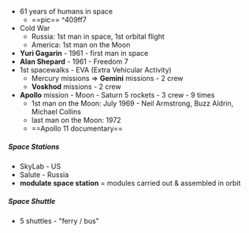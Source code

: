 - 61 years of humans in space
	- ==pic== ^409ff7
- Cold War
	- Russia: 1st man in space, 1st orbital flight
	- America: 1st man on the Moon
- **Yuri Gagarin** - 1961 - first man in space
- **Alan Shepard** - 1961 - Freedom 7
- 1st spacewalks - EVA (Extra Vehicular Activity)
	- Mercury missions => **Gemini** missions - 2 crew
	- **Voskhod** missions - 2 crew
- **Apollo** mission - Moon - Saturn 5 rockets - 3 crew - 9 times
	- 1st man on the Moon: July 1969 - Neil Armstrong, Buzz Aldrin, Michael Collins
	- last man on the Moon: 1972
	- ==Apollo 11 documentary==

##### Space Stations
- SkyLab - US
- Salute - Russia
- **modulate space station** = modules carried out & assembled in orbit

##### Space Shuttle
- 5 shuttles - "ferry / bus"